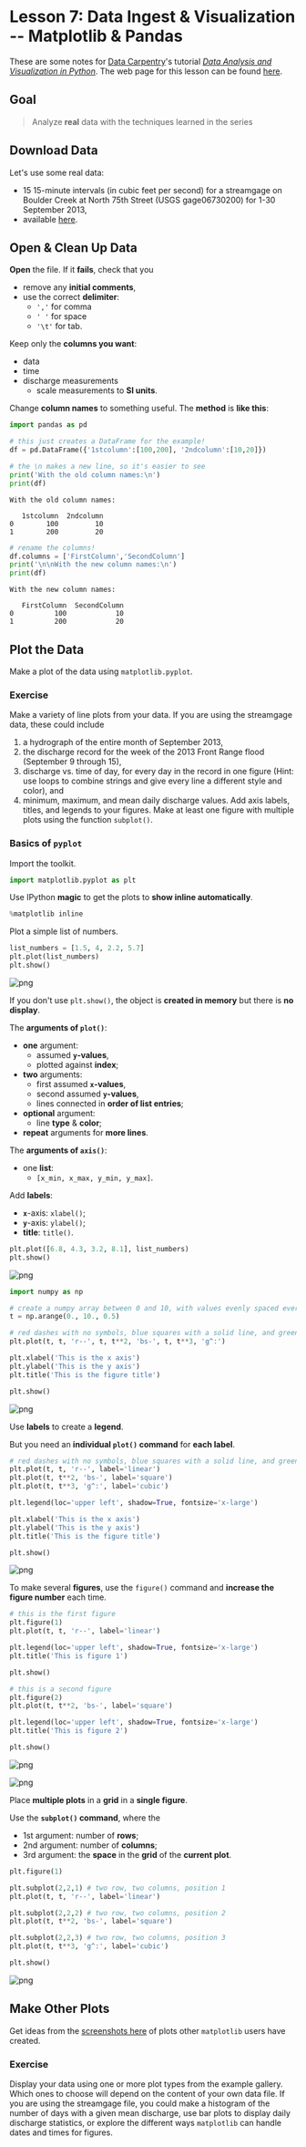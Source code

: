 
# Lesson 7: Data Ingest & Visualization -- Matplotlib & Pandas

These are some notes for [Data Carpentry](http://www.datacarpentry.org)'s tutorial [*Data Analysis and Visualization in Python*](http://www.datacarpentry.org/python-ecology-lesson/).  The web page for this lesson can be found [here](http://www.datacarpentry.org/python-ecology-lesson/07-putting-it-all-together).

## Goal

> Analyze **real** data with the techniques learned in the series

## Download Data

Let's use some real data:

* 15 15-minute intervals (in cubic feet per second) for a streamgage on Boulder Creek at North 75th Street (USGS gage06730200) for 1-30 September 2013,
* available [here](http://www.datacarpentry.org/python-ecology-lesson/data/bouldercreek_09_2013.txt).

## Open & Clean Up Data

**Open** the file.  If it **fails**, check that you

* remove any **initial comments**,
* use the correct **delimiter**:
    * `','` for comma
    * `' '` for space
    * `'\t'` for tab.

Keep only the **columns you want**:

* data
* time
* discharge measurements
    * scale measurements to **SI units**.

Change **column names** to something useful.  The **method** is **like this**:


```python
import pandas as pd
```


```python
# this just creates a DataFrame for the example!
df = pd.DataFrame({'1stcolumn':[100,200], '2ndcolumn':[10,20]})

# the \n makes a new line, so it's easier to see
print('With the old column names:\n')
print(df)
```

    With the old column names:
    
       1stcolumn  2ndcolumn
    0        100         10
    1        200         20



```python
# rename the columns!
df.columns = ['FirstColumn','SecondColumn']
print('\n\nWith the new column names:\n')
print(df)
```

    
    
    With the new column names:
    
       FirstColumn  SecondColumn
    0          100            10
    1          200            20


## Plot the Data

Make a plot of the data using `matplotlib.pyplot`.

### Exercise

Make a variety of line plots from your data. If you are using the streamgage data, these could include

1. a hydrograph of the entire month of September 2013,
2. the discharge record for the week of the 2013 Front Range flood (September 9 through 15),
3. discharge vs. time of day, for every day in the record in one figure (Hint: use loops to combine strings and give every line a different style and color), and
4. minimum, maximum, and mean daily discharge values. Add axis labels, titles, and legends to your figures. Make at least one figure with multiple plots using the function `subplot()`.

### Basics of `pyplot`

Import the toolkit.


```python
import matplotlib.pyplot as plt
```

Use IPython **magic** to get the plots to **show inline automatically**.


```python
%matplotlib inline
```

Plot a simple list of numbers.


```python
list_numbers = [1.5, 4, 2.2, 5.7]
plt.plot(list_numbers)
plt.show()
```


![png](07-notes_files/07-notes_21_0.png)


If you don't use `plt.show()`, the object is **created in memory** but there is **no display**.

The **arguments of `plot()`**:

* **one** argument:
    * assumed **`y`-values**,
    * plotted against **index**;
* **two** arguments:
    * first assumed **`x`-values**,
    * second assumed **`y`-values**,
    * lines connected in **order of list entries**;
* **optional** argument:
    * line **type** & **color**;
* **repeat** arguments for **more lines**.

The **arguments of `axis()`**:

* one **list**:
    * `[x_min, x_max, y_min, y_max]`.

Add **labels**:

* **`x`**-axis: `xlabel()`;
* **`y`**-axis: `ylabel()`;
* **title**: `title()`.


```python
plt.plot([6.8, 4.3, 3.2, 8.1], list_numbers)
plt.show()
```


![png](07-notes_files/07-notes_24_0.png)



```python
import numpy as np

# create a numpy array between 0 and 10, with values evenly spaced every 0.5
t = np.arange(0., 10., 0.5)

# red dashes with no symbols, blue squares with a solid line, and green triangles with a dotted line
plt.plot(t, t, 'r--', t, t**2, 'bs-', t, t**3, 'g^:')

plt.xlabel('This is the x axis')
plt.ylabel('This is the y axis')
plt.title('This is the figure title')

plt.show()
```


![png](07-notes_files/07-notes_25_0.png)


Use **labels** to create a **legend**.

But you need an **individual `plot()` command** for **each label**.


```python
# red dashes with no symbols, blue squares with a solid line, and green triangles with a dotted line
plt.plot(t, t, 'r--', label='linear')
plt.plot(t, t**2, 'bs-', label='square')
plt.plot(t, t**3, 'g^:', label='cubic')

plt.legend(loc='upper left', shadow=True, fontsize='x-large')

plt.xlabel('This is the x axis')
plt.ylabel('This is the y axis')
plt.title('This is the figure title')

plt.show()
```


![png](07-notes_files/07-notes_27_0.png)


To make several **figures**, use the `figure()` command and **increase the figure number** each time.


```python
# this is the first figure
plt.figure(1)
plt.plot(t, t, 'r--', label='linear')

plt.legend(loc='upper left', shadow=True, fontsize='x-large')
plt.title('This is figure 1')

plt.show()

# this is a second figure
plt.figure(2)
plt.plot(t, t**2, 'bs-', label='square')

plt.legend(loc='upper left', shadow=True, fontsize='x-large')
plt.title('This is figure 2')

plt.show()
```


![png](07-notes_files/07-notes_29_0.png)



![png](07-notes_files/07-notes_29_1.png)


Place **multiple plots** in a **grid** in a **single figure**.

Use the **`subplot()` command**, where the

* 1st argument: number of **rows**;
* 2nd argument: number of **columns**;
* 3rd argument: the **space** in the **grid** of the **current plot**.


```python
plt.figure(1)

plt.subplot(2,2,1) # two row, two columns, position 1
plt.plot(t, t, 'r--', label='linear')

plt.subplot(2,2,2) # two row, two columns, position 2
plt.plot(t, t**2, 'bs-', label='square')

plt.subplot(2,2,3) # two row, two columns, position 3
plt.plot(t, t**3, 'g^:', label='cubic')

plt.show()
```


![png](07-notes_files/07-notes_31_0.png)


## Make Other Plots

Get ideas from the [screenshots here](http://matplotlib.org/users/screenshots.html) of plots other `matplotlib` users have created.

### Exercise

Display your data using one or more plot types from the example gallery. Which ones to choose will depend on the content of your own data file. If you are using the streamgage file, you could make a histogram of the number of days with a given mean discharge, use bar plots to display daily discharge statistics, or explore the different ways `matplotlib` can handle dates and times for figures.


```python

```
